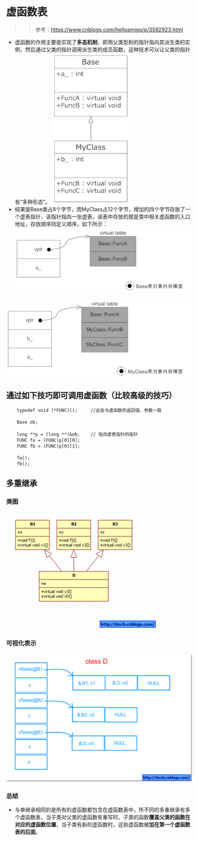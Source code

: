 # 虚函数表

>> 参考：https://www.cnblogs.com/helloamigo/p/3592923.html

- 虚函数的作用主要是实现了**多态机制**，即用父类型别的指针指向其派生类的实例，然后通过父类的指针调用派生类的成员函数，这种技术可以让父类的指针有“多种形态”。
![](原图.jpg)
- 结果是Base类占8个字节，而MyClass占12个字节，增加的四个字节存放了一个虚表指针，该指针指向一张虚表，该表中存放的就是类中相关虚函数的入口地址，存放顺序同定义顺序。如下所示：
![](Base.jpg)

![](MyClass.jpg)

## 通过如下技巧即可调用虚函数（比较高级的技巧）
```
    typedef void (*FUNC)();     //此处与虚函数的返回值、参数一致

    Base ob;

    long **p = (long **)&ob;    // 指向虚表指针的指针
    FUNC fa = (FUNC)p[0][0];
    FUNC fb = (FUNC)p[0][1];

    fa();
    fb();
```

## 多重继承
###  类图
![](多重继承.png)
### 可视化表示
![](多重继承可视化.png)
### 总结
- 与单继承相同的是所有的虚函数都包含在虚函数表中，所不同的多重继承有多个虚函数表，当子类对父类的虚函数有重写时，子类的函数**覆盖父类的函数在对应的虚函数位置**，当子类有新的虚函数时，这些虚函数被**加在第一个虚函数表的后面**。